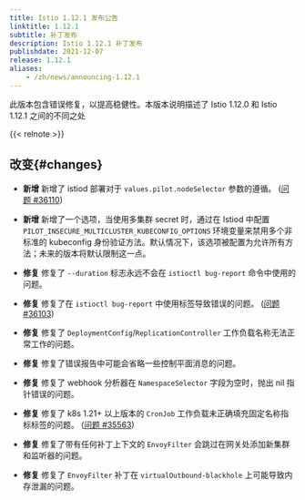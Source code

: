 ```yaml
---
title: Istio 1.12.1 发布公告
linktitle: 1.12.1
subtitle: 补丁发布
description: Istio 1.12.1 补丁发布
publishdate: 2021-12-07
release: 1.12.1
aliases:
    - /zh/news/announcing-1.12.1
---
```


此版本包含错误修复，以提高稳健性。本版本说明描述了 Istio 1.12.0 和 Istio 1.12.1 之间的不同之处

{{< relnote >}}

## 改变{#changes}

- **新增** 新增了 istiod 部署对于 `values.pilot.nodeSelector` 参数的遵循。
  ([问题 #36110](https://github.com/istio/istio/issues/36110))

- **新增** 新增了一个选项，当使用多集群 secret 时，通过在 Istiod 中配置 `PILOT_INSECURE_MULTICLUSTER_KUBECONFIG_OPTIONS` 环境变量来禁用多个非标准的 kubeconfig 身份验证方法。默认情况下，该选项被配置为允许所有方法；未来的版本将默认限制这一点。

- **修复** 修复了 `--duration` 标志永远不会在 `istioctl bug-report` 命令中使用的问题。

- **修复** 修复了在 `istioctl bug-report` 中使用标签导致错误的问题。
  ([问题 #36103](https://github.com/istio/istio/issues/36103))

- **修复** 修复了 `DeploymentConfig`/`ReplicationController` 工作负载名称无法正常工作的问题。

- **修复** 修复了错误报告中可能会省略一些控制平面消息的问题。

- **修复** 修复了 webhook 分析器在 `NamespaceSelector` 字段为空时，抛出 nil 指针错误的问题。

- **修复** 修复了 k8s 1.21+ 以上版本的 `CronJob` 工作负载未正确填充固定名称指标标签的问题。
  ([问题 #35563](https://github.com/istio/istio/issues/35563))

- **修复** 修复了带有任何补丁上下文的 `EnvoyFilter` 会跳过在网关处添加新集群和监听器的问题。
 
- **修复** 修复了 `EnvoyFilter` 补丁在 `virtualOutbound-blackhole` 上可能导致内存泄漏的问题。
